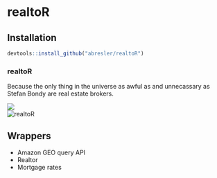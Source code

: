 realtoR
================

## Installation

``` r
devtools::install_github("abresler/realtoR")
```

### realtoR

Because the only thing in the universe as awful as and unnecassary as
Stefan Bondy are real estate
brokers.

<img src = 'http://media.sny.tv/sny/2016/12/01/images/snyf_1214481883_th_25.jpg'>
<br>
<img src = 'http://danoday.com/blog/wp-content/uploads/2010/09/AdSalesman.jpg' alt="realtoR">

## Wrappers

  - Amazon GEO query API
  - Realtor
  - Mortgage rates
